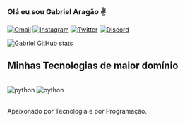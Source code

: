 ### Olá eu sou Gabriel Aragão ✌
[![Gmail](https://img.shields.io/badge/Gmail-D14836?style=for-the-badge&logo=gmail&logoColor=white)](biel.aragao10@gmail.com)
[![Instagram](https://img.shields.io/badge/Instagram-E4405F?style=for-the-badge&logo=instagram&logoColor=white)](https://www.instagram.com/biel.aragao)
[![Twitter](https://img.shields.io/badge/Twitter-1DA1F2?style=for-the-badge&logo=twitter&logoColor=white)](https://twitter.com/GabrielAragaoo_)
[![Discord](https://img.shields.io/badge/Discord-7289DA?style=for-the-badge&logo=discord&logoColor=white)](Aragão#2926)

![Gabriel GitHub stats](https://github-readme-stats.vercel.app/api?username=gabrielaragao01&show_icons=true&theme=dracula)

## Minhas Tecnologias de maior domínio
<div style="display: invisible_block"><br/>
  <img align="cente" alt="python" src="https://img.shields.io/badge/Python-3776AB?style=for-the-badge&logo=python&logoColor=white" />
  <img align="cente" alt="python" src="https://img.shields.io/badge/C-00599C?style=for-the-badge&logo=c&logoColor=white" />
</div><br/>

Apaixonado por Tecnologia e por Programação.
